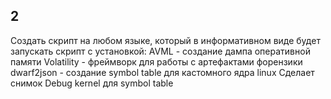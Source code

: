## 2

Создать скрипт на любом языке, который в информативном виде будет запускать скрипт с установкой:
AVML - создание дампа оперативной памяти
Volatility - фреймворк для работы с артефактами форензики
dwarf2json - создание symbol table для кастомного ядра linux
Сделает снимок Debug kernel для symbol table
